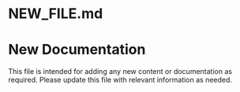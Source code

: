 # NEW_FILE.md

# New Documentation

This file is intended for adding any new content or documentation as required. Please update this file with relevant information as needed.

